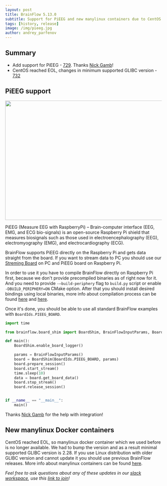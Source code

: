 ```yaml
---
layout: post
title: BrainFlow 5.13.0
subtitle: Support for PiEEG and new manylinux containers due to CentOS EOL
tags: [history, release]
image: /img/pieeg.jpg
author: andrey_parfenov
---
```


## Summary

* Add support for PiEEG - [729](https://github.com/brainflow-dev/brainflow/pull/729). Thanks [Nick Gamb](https://github.com/nickgamb)!
* CentOS reached EOL, changes in minimum supported GLIBC version - [732](https://github.com/brainflow-dev/brainflow/pull/732)

## PiEEG support

<div style="text-align: center">
    <a href="https://github.com/brainflow-dev/brainflow" title="pieeg" target="_blank" align="center">
        <img width="640" height="384" src="https://live.staticflickr.com/65535/53823500137_3bf2e27dbf_z.jpg">
    </a>
</div>

PiEEG (Measure EEG with RaspberryPi) – Brain-computer interface (EEG, EMG, and ECG bio-signals) is an open-source Raspberry Pi shield that measures biosignals such as those used in electroencephalography (EEG), electromyography (EMG), and electrocardiography (ECG).

BrainFlow supports PiEEG directly on the Raspberry Pi and gets data straight from the board. If you want to stream data to PC you should use our [Streming Board](https://brainflow.readthedocs.io/en/stable/SupportedBoards.html#streaming-board) on PC and PiEEG board on Raspberry Pi.

In order to use it you have to compile BrainFlow directly on Raspberry Pi first, because we don't provide precompiled binaries as of right now for it. And you need to provide `-–build-periphery` flag to `build.py` script or enable `-DBUILD_PERIPHERY=ON` CMake option. After that you should install desired bindings using local binaries, more info about compilation process can be found [here](https://brainflow.readthedocs.io/en/stable/BuildBrainFlow.html#compilation-of-core-module-and-c-binding) and [here](https://brainflow.readthedocs.io/en/stable/BuildBrainFlow.html#python).

Once it's done, you should be able to use all standard BrainFlow examples with `BoardIds.PIEEG_BOARD`.

```python
import time

from brainflow.board_shim import BoardShim, BrainFlowInputParams, BoardIds

def main():
    BoardShim.enable_board_logger()

    params = BrainFlowInputParams() 
    board = BoardShim(BoardIds.PIEEG_BOARD, params)
    board.prepare_session()
    board.start_stream()
    time.sleep(10)    
    data = board.get_board_data()
    board.stop_stream()
    board.release_session()


if __name__ == "__main__":
    main()

```

Thanks [Nick Gamb](https://github.com/nickgamb) for the help with integration!

## New manylinux Docker containers

CentOS reached EOL, so manylinux docker container which we used before is no longer available. We had to bump the version and as a result minimal supported GLIBC version is 2.28. If you use Linux distribution with older GLIBC version and cannot update it you should use previous BrainFlow releases. More info about manylinux containers can be found [here](https://github.com/brainflow-dev/brainflow/pull/732).

*Feel free to ask questions about any of these updates in our [slack workspace](https://openbraintalk.slack.com/), use this [link to join](https://communityinviter.com/apps/openbraintalk/join-brainflow-on-slack)!*
